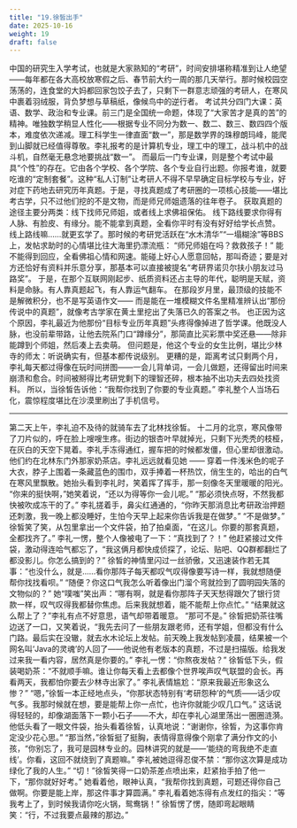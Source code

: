 ```yaml
---
title: "19.徐皙出手"
date: 2025-10-16
weight: 19
draft: false
---
```


中国的研究生入学考试，也就是大家熟知的“考研”，时间安排堪称精准到让人绝望——每年都在各大高校放寒假之后、春节前大约一周的那几天举行。那时候校园空荡荡的，连食堂的大妈都回家包饺子去了，只剩下一群意志顽强的考研人，在寒风中裹着羽绒服，背负梦想与草稿纸，像候鸟中的逆行者。
考试共分四门大课：英语、数学、政治和专业课。前三门是全国统一命题，体现了“大家苦才是真的苦”的精神。唯独数学稍显人性化——根据专业不同分为数一、数二、数三、数四四个版本，难度依次递减。理工科学生一律直面“数一”，那是数学界的珠穆朗玛峰，能爬到山脚就已经值得尊敬。李礼报考的是计算机专业，理工中的理工，战斗机中的战斗机，自然毫无悬念地要挑战“数一”。
而最后一门专业课，则是整个考试中最具“个性”的存在。它由各个学校、各个学院、各个专业自行出题。你报考谁，就要吃谁的“定制套餐”。这种“私人订制”让考研人不得不早早确定目标学校与专业，好对症下药地去研究历年真题。于是，寻找真题成了考研圈的一项核心技能——堪比考古学，只不过他们挖的不是文物，而是师兄师姐遗落的往年卷子。
获取真题的途径主要分两类：线下找师兄师姐，或者线上求佛祖保佑。
线下路线要求你得有人脉、有脸皮、有缘分。能不能拿到真题，全看你平时有没有好好给学长点赞。
线上路线嘛……就更玄学了。那时候的考研党活跃在“水木清华”“一塌糊涂”等BBS上，发帖求助时的心情堪比往大海里扔漂流瓶：
“师兄师姐在吗？救救孩子！”
能不能得到回应，全看佛祖心情和网速。能碰上好心人愿意回帖，那叫奇迹；要是对方还恰好有资料并乐意分享，那基本可以直接被提名“考研界诺贝尔扶小朋友过马路奖”。
于是，在那个互联网刚起步、纸质资料还占主导的年代，聪明是天赋，资料是命脉。有人靠真题起飞，有人靠运气翻车。
在那段岁月里，最顶级的技能不是解微积分，也不是写英语作文—— 而是能在一堆模糊文件名里精准辨认出“那份传说中的真题”，就像考古学家在黄土里挖出了失落已久的答案之书。
也正因为这个原因，李礼最近为他那份“目标专业历年真题”头疼得像掉进了哲学课。他既没人脉，也没前辈带路，让他去院系门口“蹲缘分”，那简直比买彩票中奖还悬——除非能蹲到个师姐，然后凑上去卖萌。
但问题是，他这个专业的女生比例，堪比少林寺的师太：听说确实有，但基本都传说级别。
更糟的是，距离考试只剩两个月，李礼每天都过得像在玩时间拼图——一会儿背单词，一会儿做题，还得留出时间来崩溃和愈合。时间被掰得比考研党剩下的理智还碎，根本抽不出功夫去四处找资料。
所以，当徐皙告诉他：“我帮你找到了你要的专业真题。”
李礼整个人当场石化，震惊程度堪比在沙漠里刷出了手机信号。

---

第二天上午，李礼迫不及待的就骑车去了北林找徐皙。
十二月的北京，寒风像带了刀片似的，呼在脸上嗖嗖生疼。街边的银杏叶早就掉光，只剩下光秃秃的枝桠，在灰白的天空下晃着。李礼手冻得通红，握车把的时候都发僵，但心里却很激动。
他们约在北林东门外那家奶茶店。李礼远远就看见她 —— 穿着一件浅米色的呢子大衣，脖子上围着一条藏蓝色的围巾，双手捧着一杯热饮，俏生生的，哈出的白气在寒风里飘散。她抬头看到李礼时，笑着挥了挥手，那一刻像冬天里暖暖的阳光。
“你来的挺快啊，”她笑着说，“还以为得等你一会儿呢。”
“那必须快点呀，不然我都快被吹成冻干的了。” 李礼搓着手，鼻尖红通通的，“你昨天那消息比考研政治押题还刺激，我一晚上都没睡好，生怕今天早上起来你告诉我是在做梦。”
“不是做梦。” 徐皙笑了笑，从包里拿出一个文件袋，拍了拍桌面，“在这儿。你要的那套真题，全都找齐了。”
李礼一愣，整个人像被电了一下：“真找到了？！”
他赶紧接过文件袋，激动得连哈气都忘了，“我这俩月都快成侦探了，论坛、贴吧、QQ群都翻烂了都没影儿。你怎么搞到的？”
徐皙的神情里闪过一丝骄傲，又迅速装作若无其事：“也没什么，就是……看你那阵子每天都叹气叹得像要写诗一样，我就想随便帮你找找看呗。”
“随便？你这口气我怎么听着像出门溜个弯就捡到了圆明园失落的文物似的？”
她“噗嗤”笑出声：“哪有啊，就是看你那阵子天天愁得跟欠了银行贷款一样，叹气叹得我都替你焦虑。后来我就想着，能不能帮上你点忙。”
“结果就这么帮上了？”李礼有点不好意思，语气却带着暖意。
“那可不是。” 徐皙把奶茶往嘴边送了一口，又笑着说，“我先去问了一些朋友跟老师，还有学姐，但都没有什么门路。最后实在没辙，就去水木论坛上发帖。前天晚上我发帖到凌晨，结果被一个网名叫‘Java的灵魂’的人回了——他说他有老版本的真题，不过是扫描版。给我发过来我一看内容，居然真是你要的。”
李礼一愣：“你熬夜发帖？”
徐皙低下头，假装喝奶茶：“不就顺手嘛。谁让你每天看上去都像个世界唉声叹气联盟的会长。再看两天，我都怕你要去少林寺出家了。”
李礼表情尴尬：“原来我最近形象这么惨？”
“嗯，”徐皙一本正经地点头，“你那状态特别有‘考研怨种’的气质——话少叹气多。我那时候就在想，要是能帮上你一点忙，也许你就能少叹几口气。”
这话说得轻轻的，却像湖面落下一颗小石子——不大，却在李礼心湖里荡出一圈圈涟漪。
他低头看了一眼文件袋，抬头看着徐皙，认真地说：“谢谢你，徐皙，为这事你肯定没少花心思。”
“那当然，”徐皙挺了挺胸，表情得意得像个刚拿了满分作文的小孩，“你别忘了，我可是园林专业的。园林讲究的就是——‘能绕的弯我绝不走直线’。你看，这回不就绕到了真题嘛。”
李礼被她逗得忍俊不禁：“那你这次算是成功绿化了我的人生。”
“切！”徐皙笑得一口奶茶差点喷出来，赶紧抬手拍了他一下，“那你就好好考。” 她看着他，眼神认真，“我帮你找到真题，可题还得你自己做啊。你要是能上岸，那这件事才算圆满。”
李礼看着她冻得有点发红的指尖：“等我考上了，到时候我请你吃火锅，鸳鸯锅！”
徐皙愣了愣，随即弯起眼睛笑：“行，不过我要点最辣的那边。”